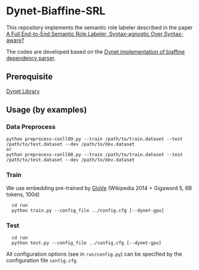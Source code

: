 # Dynet-Biaffine-SRL
This repository implements the semantic role labeler described in the paper [A Full End-to-End Semantic Role Labeler, Syntax-agnostic Over Syntax-aware?]()

The codes are developed based on the [Dynet implementation of biaffine dependency parser](https://github.com/jcyk/Dynet-Biaffine-dependency-parser).

## Prerequisite
[Dynet Library](http://dynet.readthedocs.io/en/latest/)

## Usage (by examples)
### Data Preprocess

```
python preprocess-conll09.py --train /path/to/train.dataset --test /path/to/test.dataset --dev /path/to/dev.dataset
or
python preprocess-conll08.py --train /path/to/train.dataset --test /path/to/test.dataset --dev /path/to/dev.dataset
```
### Train
We use embedding pre-trained by [GloVe](https://nlp.stanford.edu/projects/glove/) (Wikipedia 2014 + Gigaword 5, 6B tokens, 100d)

```
  cd run
  python train.py --config_file ../config.cfg [--dynet-gpu]
```

### Test
```
  cd run
  python test.py --config_file ../config.cfg [--dynet-gpu]
```

All configuration options (see in `run/config.py`) can be specified by the configuration file `config.cfg`.


